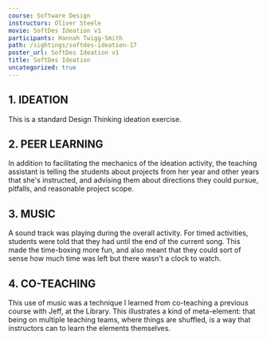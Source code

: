 ```yaml
---
course: Software Design
instructors: Oliver Steele
movie: SoftDes Ideation v1
participants: Hannah Twigg-Smith
path: /sightings/softdes-ideation-17
poster_url: SoftDes Ideation v1
title: SoftDes Ideation
uncategorized: true
---
```


## 1. IDEATION

This is a standard Design Thinking ideation exercise.

## 2. PEER LEARNING

In addition to facilitating the mechanics of the ideation activity, the teaching assistant is telling the students about projects from her year and other years that she's instructed, and advising them about directions they could pursue, pitfalls, and reasonable project scope.

## 3. MUSIC

A sound track was playing during the overall activity. For timed activities, students were told that they had until the end of the current song. This made the time-boxing more fun, and also meant that they could sort of sense how much time was left but there wasn't a clock to watch.

## 4. CO-TEACHING

This use of music was a technique I learned from co-teaching a previous course with Jeff, at the Library. This illustrates a kind of meta-element: that being on multiple teaching teams, where things are shuffled, is a way that instructors can to learn the elements themselves.
